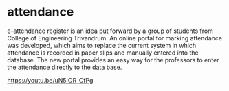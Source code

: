 # attendance
e-attendance register is an idea put forward by a group of students from College of Engineering Trivandrum. An online portal for marking attendance was developed, which aims to replace the current system in which attendance is recorded in paper slips and manually entered into the database. 
The new portal provides an easy way for the professors to enter the attendance directly to the data base.

https://youtu.be/uN5IOR_CfPg
